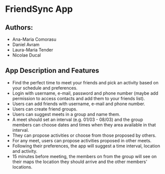 # FriendSync App

## Authors:
- Ana-Maria Comorasu
- Daniel Avram
- Laura-Maria Tender
- Nicolae Ducal

## App Description and Features
- Find the perfect time to meet your friends and pick an activity based on your schedule and preferences.
- Login with username, e-mail, password and phone number (maybe add permission to access contacts and add them to your friends list).
- Users can add friends with username, e-mail and phone number.
- Users can create friend groups.
- Users can suggest meets in a group and name them.
- A meet should set an interval (e.g. 01/03 - 08/03) and the group members can choose dates and times when they area available in that interval.
- They can propose activities or choose from those proposed by others.
- For any meet, users can propose activities proposed in other meets.
- Following their preferences, the app will suggest a time interval, location and activity.
- 15 minutes before meeting, the members on from the group will see on their maps the location they should arrive and the other members' locations.

